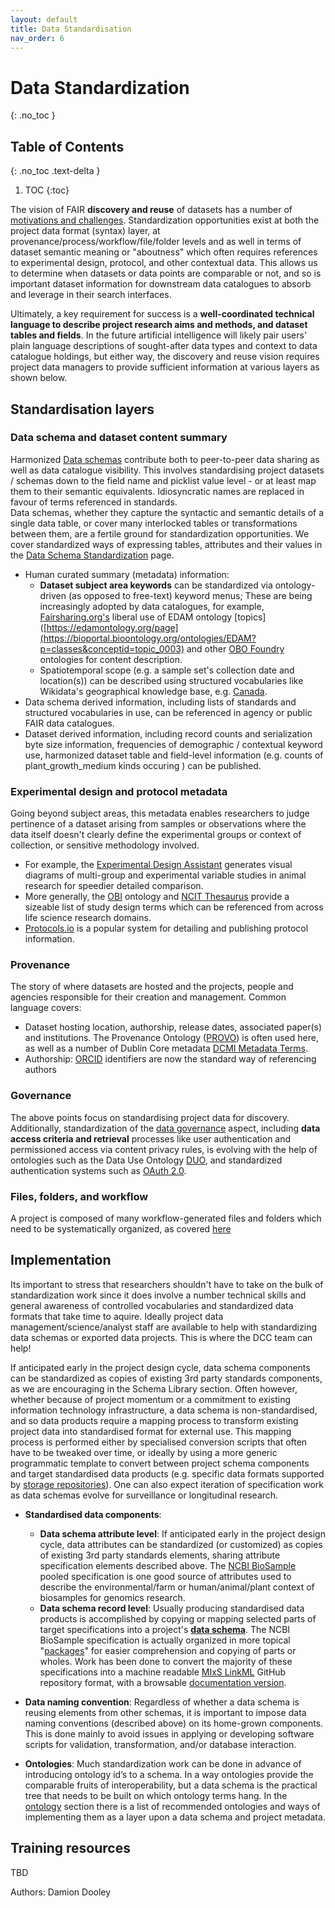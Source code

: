 ```yaml
---
layout: default
title: Data Standardisation
nav_order: 6
---
```


# Data Standardization
{: .no_toc }

## Table of Contents
{: .no_toc .text-delta }

1. TOC
{:toc}

The vision of FAIR **discovery and reuse** of datasets has a number of [motivations and challenges](https://github.com/ClimateSmartAgCollab/Documentation-en/blob/main/docs/Data_Standardization/motivation.md).  Standardization opportunities exist at both the project data format (syntax) layer, at provenance/process/workflow/file/folder levels and as well in terms of dataset semantic meaning or "aboutness" which often requires references to experimental design, protocol, and other contextual data. This allows us to determine when datasets or data points are comparable or not, and so is important dataset information for downstream data catalogues to absorb and leverage in their search interfaces.

Ultimately, a key requirement for success is a **well-coordinated technical language to describe project research aims and methods, and dataset tables and fields**.  In the future artificial intelligence will likely pair users' plain language descriptions of sought-after data types and context to data catalogue holdings, but either way, the discovery and reuse vision requires project data managers to provide sufficient information at various layers as shown below.  

## Standardisation layers

### Data schema and dataset content summary

Harmonized [Data schemas](https://github.com/ClimateSmartAgCollab/Documentation-en/blob/main/docs/Data_Documentation/schemas.md) contribute both to peer-to-peer data sharing as well as data catalogue visibility.  This involves standardising project datasets / schemas down to the field name and picklist value level - or at least map them to their semantic equivalents.  Idiosyncratic names are replaced in favour of terms referenced in standards.  
Data schemas, whether they capture the syntactic and semantic details of a single data table, or cover many interlocked tables or transformations between them, are a fertile ground for standardization opportunities. We cover standardized ways of expressing tables, attributes and their values in the [Data Schema Standardization](https://github.com/ClimateSmartAgCollab/Documentation-en/edit/main/docs/Data_Standardization/schemas.md) page.

* Human curated summary (metadata) information:
  * **Dataset subject area keywords** can be standardized via ontology-driven (as opposed to free-text) keyword menus; These are being increasingly adopted by data catalogues, for example, [Fairsharing.org's](https://fairsharing.org/) liberal use of EDAM ontology [topics]([https://edamontology.org/page](https://bioportal.bioontology.org/ontologies/EDAM?p=classes&conceptid=topic_0003) and other [OBO Foundry](https://obofoundry.org/) ontologies for content description.
  * Spatiotemporal scope (e.g. a sample set's collection date and location(s)) can be described using structured vocabularies like Wikidata's geographical knowledge base, e.g. [Canada](https://www.wikidata.org/wiki/Q16).
* Data schema derived information, including lists of standards and structured vocabularies in use, can be referenced in agency or public FAIR data catalogues.  
* Dataset derived information, including record counts and serialization byte size information, frequencies of demographic / contextual keyword use, harmonized dataset table and field-level information (e.g. counts of plant_growth_medium kinds occuring ) can be published.

### Experimental design and protocol metadata

Going beyond subject areas, this metadata enables researchers to judge pertinence of a dataset arising from samples or observations where the data itself doesn't clearly define the experimental groups or context of collection, or sensitive methodology involved.

 * For example, the [Experimental Design Assistant](https://nc3rs.org.uk/our-portfolio/experimental-design-assistant-eda) generates visual diagrams of multi-group and experimental variable studies in animal research for speedier detailed comparison.
 * More generally, the [OBI](http://purl.obolibrary.org/obo/OBI_0500000) ontology and [NCIT Thesaurus](http://purl.obolibrary.org/obo/NCIT_C15320) provide a sizeable list of study design terms which can be referenced from across life science research domains.
 * [Protocols.io](https://www.protocols.io/) is a popular system for detailing and publishing protocol information.

### Provenance
The story of where datasets are hosted and the projects, people and agencies responsible for their creation and management.  Common language covers:
* Dataset hosting location, authorship, release dates, associated paper(s) and institutions.  The Provenance Ontology ([PROVO](https://www.w3.org/TR/prov-overview/)) is often used here, as well as a number of Dublin Core metadata [DCMI Metadata Terms](https://www.dublincore.org/specifications/dublin-core/dcmi-terms).
* Authorship: [ORCID](https://orcid.org/) identifiers are now the standard way of referencing authors

### Governance

The above points focus on standardising project data for discovery.  Additionally, standardization of the [data governance](https://github.com/ClimateSmartAgCollab/Documentation-en/blob/main/docs/Data_Sharing/index.md#administrative) aspect, including **data access criteria and retrieval** processes like user authentication and permissioned access via content privacy rules, is evolving with the help of ontologies such as the Data Use Ontology [DUO](https://github.com/EBISPOT/DUO), and standardized authentication systems such as [OAuth 2.0](https://oauth.net/2/).

### Files, folders, and workflow

A project is composed of many workflow-generated files and folders which need to be systematically organized, as covered [here](https://github.com/ClimateSmartAgCollab/Documentation-en/blob/main/docs/Data_Standardization/files.md)

## Implementation

Its important to stress that researchers shouldn't have to take on the bulk of standardization work since it does involve a number technical skills and general awareness of controlled vocabularies and standardized data formats that take time to aquire.  Ideally project data management/science/analyst staff are available to help with standardizing data schemas or exported data projects. This is where the DCC team can help!

If anticipated early in the project design cycle, data schema components can be standardized as copies of existing 3rd party standards components, as we are encouraging in the Schema Library section.  Often however, whether because of project momentum or a commitment to existing information technology infrastructure, a data schema is non-standardised, and so data products require a mapping process to transform existing project data into standardised format for external use. This mapping process is performed either by specialised conversion scripts that often have to be tweaked over time, or ideally by using a more generic programmatic template to convert between project schema components and target standardised data products (e.g. specific data formats supported by [storage repositories](https://github.com/ClimateSmartAgCollab/Documentation-en/blob/main/docs/storage/index.md)). One can also expect iteration of specification work as data schemas evolve for surveillance or longitudinal research.
  
* **Standardised data components**:
  * **Data schema attribute level**: If anticipated early in the project design cycle, data attributes can be standardized (or customized) as copies of existing 3rd party standards elements, sharing attribute specification elements described above.  The [NCBI BioSample](https://www.ncbi.nlm.nih.gov/biosample/docs/attributes/) pooled specification is one good source of attributes used to describe the environmental/farm or human/animal/plant context of biosamples for genomics research.
  * **Data schema record level**: Usually producing standardised data products is accomplished by copying or mapping selected parts of target specifications into a project's [**data schema**](https://github.com/ClimateSmartAgCollab/Documentation-en/blob/main/docs/Data_Documentation/schemas.md).  The NCBI BioSample specification is actually organized in more topical "[packages](https://www.ncbi.nlm.nih.gov/biosample/docs/packages/)" for easier comprehension and copying of parts or wholes.  Work has been done to convert the majority of these specifications into a machine readable [MIxS LinkML](https://github.com/turbomam/mixs-subset-examples-first) GitHub repository format, with a browsable [documentation version](https://turbomam.github.io/mixs-subset-examples-first/).
  
* **Data naming convention**: Regardless of whether a data schema is reusing elements from other schemas, it is important to impose data naming conventions (described above) on its home-grown components.  This is done mainly to avoid issues in applying or developing software scripts for validation, transformation, and/or database interaction.
  
* **Ontologies**: Much standardization work can be done in advance of introducing ontology id’s to a schema.  In a way ontologies provide the comparable fruits of interoperability, but a data schema is the practical tree that needs to be built on which ontology terms hang. In the [ontology](https://github.com/ClimateSmartAgCollab/Documentation-en/blob/main/docs/Data_Standardization/ontology.md) section there is a list of recommended ontologies and ways of implementing them as a layer upon a data schema and project metadata.

## Training resources ###
TBD


Authors: Damion Dooley
